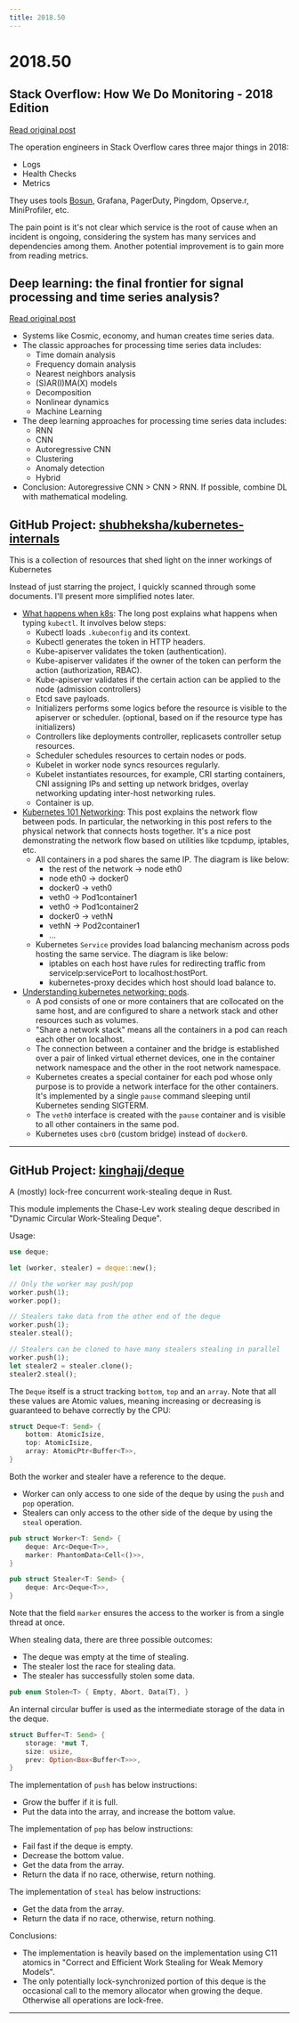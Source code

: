```yaml
---
title: 2018.50
---
```


# 2018.50

## Stack Overflow: How We Do Monitoring - 2018 Edition

[Read original post](https://nickcraver.com/blog/2018/11/29/stack-overflow-how-we-do-monitoring/)

The operation engineers in Stack Overflow cares three major things in 2018:

* Logs
* Health Checks
* Metrics

They uses tools [Bosun](https://github.com/bosun-monitor/), Grafana, PagerDuty, Pingdom, Opserve.r, MiniProfiler, etc.

The pain point is it's not clear which service is the root of cause when an incident is ongoing, considering the system has many services and dependencies among them. Another potential improvement is to gain more from reading metrics.

## Deep learning: the final frontier for signal processing and time series analysis?

[Read original post](https://medium.com/@alexrachnog/deep-learning-the-final-frontier-for-signal-processing-and-time-series-analysis-734307167ad6)

* Systems like Cosmic, economy, and human creates time series data.
* The classic approaches for processing time series data includes:
    * Time domain analysis
    * Frequency domain analysis
    * Nearest neighbors analysis
    * (S)AR(I)MA(X) models
    * Decomposition
    * Nonlinear dynamics
    * Machine Learning
* The deep learning approaches for processing time series data includes:
    * RNN
    * CNN
    * Autoregressive CNN
    * Clustering
    * Anomaly detection
    * Hybrid
* Conclusion: Autoregressive CNN > CNN > RNN. If possible, combine DL with mathematical modeling.

## GitHub Project: [shubheksha/kubernetes-internals](https://github.com/shubheksha/kubernetes-internals)

This is a collection of resources that shed light on the inner workings of Kubernetes

Instead of just starring the project, I quickly scanned through some documents. I'll present more simplified notes later.

* [What happens when k8s](https://github.com/jamiehannaford/what-happens-when-k8s): The long post explains what happens when typing `kubectl`. It involves below steps:
    * Kubectl loads `.kubeconfig` and its context.
    * Kubectl generates the token in HTTP headers.
    * Kube-apiserver validates the token (authentication).
    * Kube-apiserver validates if the owner of the token can perform the action (authorization, RBAC).
    * Kube-apiserver validates if the certain action can be applied to the node (admission controllers)
    * Etcd save payloads.
    * Initializers performs some logics before the resource is visible to the apiserver or scheduler. (optional, based on if the resource type has initializers)
    * Controllers like deployments controller, replicasets controller setup resources.
    * Scheduler schedules resources to certain nodes or pods.
    * Kubelet in worker node syncs resources regularly.
    * Kubelet instantiates resources, for example, CRI starting containers, CNI assigning IPs and setting up network bridges, overlay networking updating inter-host networking rules.
    * Container is up.
* [Kubernetes 101 Networking](http://www.dasblinkenlichten.com/kubernetes-101-networking/): This post explains the network flow between pods. In particular, the networking in this post refers to the physical network that connects hosts together. It's a nice post demonstrating the network flow based on utilities like tcpdump, iptables, etc.
    * All containers in a pod shares the same IP. The diagram is like below:
        * the rest of the network -> node eth0
        * node eth0 -> docker0
        * docker0 -> veth0
        * veth0 -> Pod1container1
        * veth0 -> Pod1container2
        * docker0 -> vethN
        * vethN -> Pod2container1
        * ...
    * Kubernetes `Service` provides load balancing mechanism across pods hosting the same service. The diagram is like below:
        * iptables on each host have rules for redirecting traffic from serviceIp:servicePort to localhost:hostPort.
        * kubernetes-proxy decides which host should load balance to.
* [Understanding kubernetes networking: pods](https://medium.com/google-cloud/understanding-kubernetes-networking-pods-7117dd28727).
    *  A pod consists of one or more containers that are collocated on the same host, and are configured to share a network stack and other resources such as volumes.
    * "Share a network stack" means all the containers in a pod can reach each other on localhost.
    * The connection between a container and the bridge is established over a pair of linked virtual ethernet devices, one in the container network namespace and the other in the root network namespace.
    * Kubernetes creates a special container for each pod whose only purpose is to provide a network interface for the other containers. It's implemented by a single `pause` command sleeping until Kubernetes sending SIGTERM.
    * The `veth0` interface is created with the `pause` container and is visible to all other containers in the same pod.
    * Kubernetes uses `cbr0` (custom bridge) instead of `docker0`.

---

## GitHub Project: [kinghajj/deque](https://github.com/kinghajj/deque)

A (mostly) lock-free concurrent work-stealing deque in Rust.

This module implements the Chase-Lev work stealing deque described in "Dynamic Circular Work-Stealing Deque".

Usage:

```rust
use deque;

let (worker, stealer) = deque::new();

// Only the worker may push/pop
worker.push(1);
worker.pop();

// Stealers take data from the other end of the deque
worker.push(1);
stealer.steal();

// Stealers can be cloned to have many stealers stealing in parallel
worker.push(1);
let stealer2 = stealer.clone();
stealer2.steal();
```

The `Deque` itself is a struct tracking `bottom`, `top` and an `array`. Note that all these values are Atomic values, meaning increasing or decreasing is guaranteed to behave correctly by the CPU:

```rust
struct Deque<T: Send> {
    bottom: AtomicIsize,
    top: AtomicIsize,
    array: AtomicPtr<Buffer<T>>,
}
```

Both the worker and stealer have a reference to the deque.

* Worker can only access to one side of the deque by using the `push` and `pop` operation.
* Stealers can only access to the other side of the deque by using the `steal` operation.

```rust
pub struct Worker<T: Send> {
    deque: Arc<Deque<T>>,
    marker: PhantomData<Cell<()>>,
}

pub struct Stealer<T: Send> {
    deque: Arc<Deque<T>>,
}
```

Note that the field `marker` ensures the access to the worker is from a single thread at once.

When stealing data, there are three possible outcomes:

* The deque was empty at the time of stealing.
* The stealer lost the race for stealing data.
* The stealer has successfully stolen some data.

```rust
pub enum Stolen<T> { Empty, Abort, Data(T), }
```

An internal circular buffer is used as the intermediate storage of the data in the deque.

```rust
struct Buffer<T: Send> {
    storage: *mut T,
    size: usize,
    prev: Option<Box<Buffer<T>>>,
}
```

The implementation of `push` has below instructions:

* Grow the buffer if it is full.
* Put the data into the array, and increase the bottom value.

The implementation of `pop` has below instructions:

* Fail fast if the deque is empty.
* Decrease the bottom value.
* Get the data from the array.
* Return the data if no race, otherwise, return nothing.

The implementation of `steal` has below instructions:

* Get the data from the array.
* Return the data if no race, otherwise, return nothing.

Conclusions:

* The implementation is heavily based on the implementation using C11
  atomics in "Correct and Efficient Work Stealing for Weak Memory Models".
* The only potentially lock-synchronized portion of this deque is the
  occasional call to the memory allocator when growing the deque. Otherwise
  all operations are lock-free.

---


